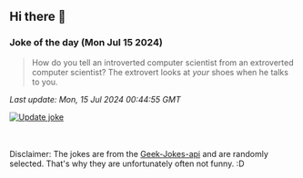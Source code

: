## Hi there 👋

### Joke of the day (Mon Jul 15 2024)
<!-- joke -->
>How do you tell an introverted computer scientist from an extroverted computer scientist? The extrovert looks at *your* shoes when he talks to you.
<!-- /joke -->

*Last update: Mon, 15 Jul 2024 00:44:55 GMT*

[![Update joke](https://github.com/nclskfm/nclskfm/actions/workflows/joke.yml/badge.svg)](https://github.com/nclskfm/nclskfm/actions/workflows/joke.yml)

<br><br>
Disclaimer: The jokes are from the [Geek-Jokes-api](https://github.com/sameerkumar18/geek-joke-api) and are randomly selected. That's why they are unfortunately often not funny. :D
